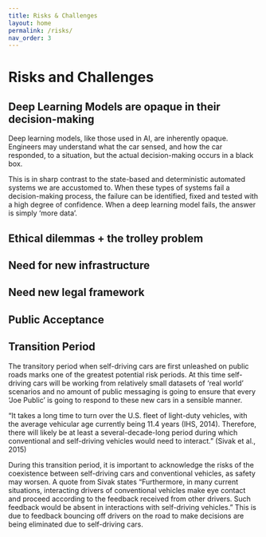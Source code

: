 ```yaml
---
title: Risks & Challenges
layout: home
permalink: /risks/
nav_order: 3
---
```


# Risks and Challenges

## Deep Learning Models are opaque in their decision-making

Deep learning models, like those used in AI, are inherently opaque. Engineers may understand what the car sensed, and how the car responded, to a situation, but the actual decision-making occurs in a black box.

This is in sharp contrast to the state-based and deterministic automated systems we are accustomed to. When these types of systems fail a decision-making process, the failure can be identified, fixed and tested with a high degree of confidence. When a deep learning model fails, the answer is simply ‘more data’.

## Ethical dilemmas + the trolley problem

## Need for new infrastructure

## Need new legal framework

## Public Acceptance

## Transition Period

The transitory period when self-driving cars are first unleashed on public roads marks one of the greatest potential risk periods. At this time self-driving cars will be working from relatively small datasets of ‘real world’ scenarios and no amount of public messaging is going to ensure that every ‘Joe Public’ is going to respond to these new cars in a sensible manner.

“It takes a long time to turn over the U.S. fleet of light-duty vehicles, with the average vehicular age currently being 11.4 years (IHS, 2014). Therefore, there will likely be at least a several-decade-long period during which conventional and self-driving vehicles would need to interact.” (Sivak et al., 2015)

During this transition period, it is important to acknowledge the risks of the coexistence between self-driving cars and conventional vehicles, as safety may worsen. A quote from Sivak states “Furthermore, in many current situations, interacting drivers of conventional vehicles make eye contact and proceed according to the feedback received from other drivers. Such feedback would be absent in interactions with self-driving vehicles.” This is due to feedback bouncing off drivers on the road to make decisions are being eliminated due to self-driving cars.
